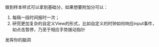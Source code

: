 做到样本样式可以拿到基础分，如果想要附加分可以：

1. 每隔一段时间报时一次；
2. 研究更加复杂的自定义View的形式，比如自定义的时钟如何响应input事件，如点击暂停，乃至于相应手势拨动指针

发挥你的脑洞
